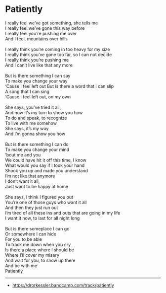 # Patiently

I really feel we’ve got something, she tells me\
I really feel we’ve gone this way before\
I really feel you’re pushing me over\
And I feel, mountains over hills\
\
I really think you’re coming in too heavy for my size\
I really think you’ve gone too far, so I can not decide\
I really think you’re pushing me\
And I can’t live like that any more\
\
But is there something I can say\
To make you change your way\
‘Cause I feel left out
But is there a word that I can slip\
A song that I can sing\
‘Cause I feel left out, on my own\
\
She says, you’ve tried it all,\
And now it’s my turn to show you how\
To do and speak, to recognize\
To live with me somehow\
She says, it’s my way\
And I’m gonna show you how\
\
But is there something I can do\
To make you change your mind\
’bout me and you\
We could have hit it off this time, I know\
What would you say if I took your hand\
Shook you up and made you understand\
I’m not like that anymore\
I don’t want it all,\
Just want to be happy at home\
\
She says, I think I figured you out\
You’re one of those guys who want it all\
And then they just run out\
I’m tired of all these ins and outs that are going in my life\
I want it now, to last for all night long\
\
But is there someplace I can go\
Or somewhere I can hide\
For you to be able\
To track me down when you cry\
Is there a place where I should be\
Where I’ll cover my misery\
And wait for you, to show up there\
And be with me\
Patiently

---
- https://drorkessler.bandcamp.com/track/patiently
